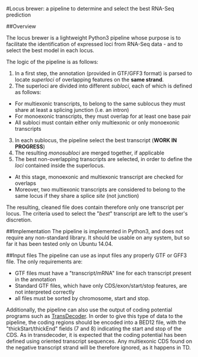 #Locus brewer: a pipeline to determine and select the best RNA-Seq prediction

##Overview

The locus brewer is a lightweight Python3 pipeline whose purpose is to facilitate the identification
of expressed loci from RNA-Seq data - and to select the best model in each locus.

The logic of the pipeline is as follows:

1. In a first step, the annotation (provided in GTF/GFF3 format) is parsed to locate *superloci* of overlapping features on the **same strand**.
2. The superloci are divided into different *subloci*, each of which is defined as follows:
 * For multiexonic transcripts, to belong to the same sublocus they must share at least a splicing junction (i.e. an intron)
 * For monoexonic transcripts, they must overlap for at least one base pair
 * All subloci must contain either only multiexonic or only monoexonic transcripts
3. In each sublocus, the pipeline select the best transcript (__WORK IN PROGRESS__)
4. The resulting *monosubloci* are merged together, if applicable
5. The best non-overlapping transcripts are selected, in order to define the *loci* contained inside the superlocus.
 * At this stage, monoexonic and multiexonic transcript are checked for overlaps
 * Moreover, two multiexonic transcripts are considered to belong to the same locus if they share a splice *site* (not junction)

The resulting, cleaned file does contain therefore only one transcript per locus.
The criteria used to select the "*best*" transcript are left to the user's discretion.

##Implementation
The pipeline is implemented in Python3, and does not require any non-standard library.
It should be usable on any system, but so far it has been tested only on Ubuntu 14.04.

##Input files
The pipeline can use as input files any properly GTF or GFF3 file. The only requirements are:
* GTF files must have a "transcript/mRNA" line for each transcript present in the annotation
 * Standard GTF files, which have only CDS/exon/start/stop features, are not interpreted correctly
* all files must be sorted by chromosome, start and stop.

Additionally, the pipeline can also use the output of coding potential programs such as [TransDecoder](https://transdecoder.github.io/ "TransDecoder (Find Coding Regions Within Transcripts)").
In order to give this type of data to the pipeline, the coding regions should be encoded into a BED12
file, with the "thickStart/thickEnd" fields (7 and 8) indicating the start and stop of the CDS.
As in transdecoder, it is expected that the coding potential has been defined using oriented transcript sequences.
Any multiexonic CDS found on the negative transcript strand will be therefore ignored, as it happens in TD.
